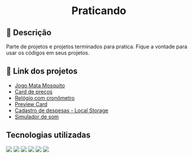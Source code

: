 <h1 align="center">Praticando</h1>

## :memo: Descrição
Parte de projetos e projetos terminados para pratica.
Fique a vontade para usar os códigos em seus projetos.

## :link: Link dos projetos
- [Jogo Mata Mosquito](http://www.nikolasguimaraes.com/mata_mosquito)<br>
- [Card de preços](http://www.nikolasguimaraes.com/preco)<br>
- [Relógio com cronômetro](http://www.nikolasguimaraes.com/relogio)<br>
- [Preview Card](http://www.nikolasguimaraes.com/preview_card)<br>
- [Cadastro de despesas - Local Storage](http://www.nikolasguimaraes.com/despesas)
- [Simulador de som](http://www.nikolasguimaraes.com/precos)<br>

## Tecnologias utilizadas
<img src="https://img.shields.io/badge/HTML5-E34F26?style=for-the-badge&logo=html5&logoColor=white"> <img src="https://img.shields.io/badge/CSS3-1572B6?style=for-the-badge&logo=css3&logoColor=white"> <img src="https://img.shields.io/badge/JavaScript-323330?style=for-the-badge&logo=javascript&logoColor=F7DF1E"> <img src="https://img.shields.io/badge/Bootstrap-563D7C?style=for-the-badge&logo=bootstrap&logoColor=white"> <img src="https://img.shields.io/badge/jQuery-0769AD?style=for-the-badge&logo=jquery&logoColor=white"> <!-- img src="https://img.shields.io/badge/PHP-777BB4?style=for-the-badge&logo=php&logoColor=white"> <img src="https://img.shields.io/badge/MySQL-005C84?style=for-the-badge&logo=mysql&logoColor=white" --> <img src="https://img.shields.io/badge/Font_Awesome-339AF0?style=for-the-badge&logo=fontawesome&logoColor=white">

